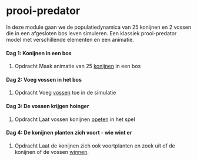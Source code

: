 # prooi-predator

In deze module gaan we de populatiedynamica van 25 konijnen en 2 vossen die in een afgesloten bos leven simuleren. Een klassiek prooi-predator model met verschillende elementen en een animatie.

#### Dag 1: Konijnen in een bos

1. <span class="label label-primary">Opdracht</span> Maak animatie van 25 [konijnen](/prooipredator/konijnen) in een bos

#### Dag 2: Voeg vossen in het bos

1. <span class="label label-primary">Opdracht</span> Voeg [vossen](/prooipredator/vossen) toe in de simulatie

#### Dag 3: De vossen krijgen hoinger

1. <span class="label label-primary">Opdracht</span> Laat vossen konijnen [opeten](/statistiek/vossenetenkonijnen) in het spel

#### Dag 4: De konijnen planten zich voort - wie wint er

1. <span class="label label-primary">Opdracht</span> Laat de konijnen zich ook voortplanten en zoek uit of de konijnen of de vossen [winnen](/statistiek/konijnenreproduceren).
